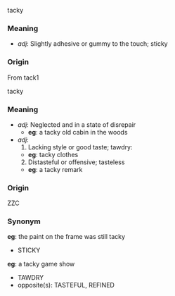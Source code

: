 tacky
### Meaning
+ _adj_: Slightly adhesive or gummy to the touch; sticky

### Origin

From tack1

tacky
### Meaning
+ _adj_: Neglected and in a state of disrepair
    + __eg__: a tacky old cabin in the woods
+ _adj_:
   1. Lacking style or good taste; tawdry:
    + __eg__: tacky clothes
   2. Distasteful or offensive; tasteless
    + __eg__: a tacky remark

### Origin

ZZC

### Synonym

__eg__: the paint on the frame was still tacky

+ STICKY

__eg__: a tacky game show

+ TAWDRY
+ opposite(s): TASTEFUL, REFINED



